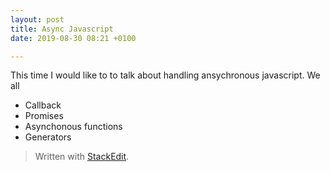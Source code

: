 ```yaml
---
layout: post
title: Async Javascript
date: 2019-08-30 08:21 +0100

---
```

This time I would like to to talk about handling ansychronous javascript. We all 
* Callback 
* Promises
* Asynchonous functions
* Generators


> Written with [StackEdit](https://stackedit.io/).
<!--stackedit_data:
eyJoaXN0b3J5IjpbLTEwODMzODE4NjRdfQ==
-->